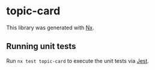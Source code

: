# topic-card

This library was generated with [Nx](https://nx.dev).

## Running unit tests

Run `nx test topic-card` to execute the unit tests via [Jest](https://jestjs.io).
